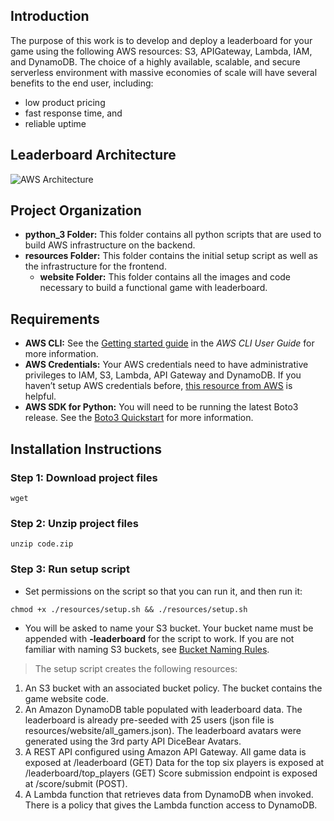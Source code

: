## Introduction
The purpose of this work is to develop and deploy a leaderboard for your game using the following AWS resources: S3, APIGateway, Lambda, IAM, and DynamoDB. The choice of a highly available, scalable, and secure serverless environment with massive economies of scale will have several benefits to the end user, including:
- low product pricing
- fast response time, and
- reliable uptime

## Leaderboard Architecture
![AWS Architecture](https://github.com/coursecoder/learning-aws/blob/media/Playdough-AWS-Architecture.png)

## Project Organization
- **python_3 Folder:** This folder contains all python scripts that are used to build AWS infrastructure on the backend.
- **resources Folder:** This folder contains the initial setup script as well as the infrastructure for the frontend. 
    - **website Folder:** This folder contains all the images and code necessary to build a functional game with leaderboard.

## Requirements
- **AWS CLI:** See the [Getting started guide](https://docs.aws.amazon.com/cli/latest/userguide/cli-chap-getting-started.html) in the *AWS CLI User Guide* for more information.
- **AWS Credentials:** Your AWS credentials need to have administrative privileges to IAM, S3, Lambda, API Gateway and DynamoDB. If you haven’t setup AWS credentials before, [this resource from AWS](https://docs.aws.amazon.com/sdk-for-java/v1/developer-guide/setup-credentials.html) is helpful.
- **AWS SDK for Python:** You will need to be running the latest Boto3 release. See the [Boto3 Quickstart](https://boto3.amazonaws.com/v1/documentation/api/latest/guide/quickstart.html) for more information.

## Installation Instructions
### Step 1: Download project files
<pre><code>wget <path-to-code-on-github>
</code></pre>
### Step 2: Unzip project files
<pre><code>unzip code.zip
</code></pre>
### Step 3: Run setup script
- Set permissions on the script so that you can run it, and then run it:
<pre><code>chmod +x ./resources/setup.sh && ./resources/setup.sh
</code></pre>
- You will be asked to name your S3 bucket. Your bucket name must be appended with **-leaderboard** for the script to work. If you are not familiar with naming S3 buckets, see [Bucket Naming Rules](https://docs.aws.amazon.com/AmazonS3/latest/userguide/bucketnamingrules.html).

>The setup script creates the following resources:
1. An S3 bucket with an associated bucket policy. The bucket contains the game website code.
2. An Amazon DynamoDB table populated with leaderboard data.
The leaderboard is already pre-seeded with 25 users (json file is resources/website/all_gamers.json). The leaderboard avatars were generated using the 3rd party API DiceBear Avatars.
3. A REST API configured using Amazon API Gateway.
    All game data is exposed at /leaderboard (GET)
    Data for the top six players is exposed at /leaderboard/top_players (GET)
    Score submission endpoint is exposed at /score/submit (POST).
4. A Lambda function that retrieves data from DynamoDB when invoked. There is a policy that gives the Lambda function access to DynamoDB.